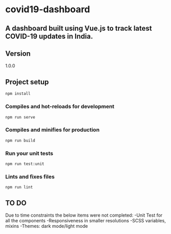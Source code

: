 # covid19-dashboard
## A dashboard built using Vue.js to track latest COVID-19 updates in India.

## Version
1.0.0

## Project setup
```
npm install
```

### Compiles and hot-reloads for development
```
npm run serve
```

### Compiles and minifies for production
```
npm run build
```

### Run your unit tests
```
npm run test:unit
```

### Lints and fixes files
```
npm run lint
```

## TO DO 
Due to time constraints the below items were not completed:
-Unit Test for all the components
-Responsiveness in smaller resolutions
-SCSS variables, mixins
-Themes: dark mode/light mode

